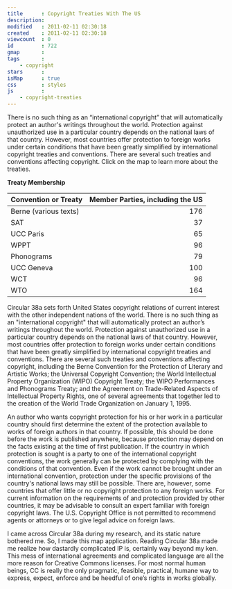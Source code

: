 ```yaml
---
title      : Copyright Treaties With The US
description: 
modified   : 2011-02-11 02:30:18
created    : 2011-02-11 02:30:18
viewcount  : 0
id         : 722
gmap       : 
tags       :
    - copyright
stars      : 
isMap      : true
css        : styles
js         : 
    - copyright-treaties
---
```


There is no such thing as an “international copyright” that will automatically protect an author's writings throughout the world. Protection against unauthorized use in a particular country depends on the national laws of that country. However, most countries offer protection to foreign works under certain conditions that have been greatly simplified by international copyright treaties and conventions. There are several such treaties and conventions affecting copyright. Click on the map to learn more about the treaties.

<div id="map" style="margin-bottom: 1em;"></div>

**Treaty Membership**

| Convention or Treaty  | Member Parties, including the US |
| --------------------- | -------------------------------: |
| Berne (various texts) |                              176 |
| SAT                   |                               37 |
| UCC Paris             |                               65 |
| WPPT                  |                               96 |
| Phonograms            |                               79 |
| UCC Geneva            |                              100 |
| WCT                   |                               96 |
| WTO                   |                              164 |

Circular 38a sets forth United States copyright relations of current interest with the other independent nations of the world. There is no such thing as an "international copyright" that will automatically protect an author’s writings throughout the world. Protection against unauthorized use in a particular country depends on the national laws of that country. However, most countries offer protection to foreign works under certain conditions that have been greatly simplified by international copyright treaties and conventions. There are several such treaties and conventions affecting copyright, including the Berne Convention for the Protection of Literary and Artistic Works; the Universal Copyright Convention; the World Intellectual Property Organization (WIPO) Copyright Treaty; the WIPO Performances and Phonograms Treaty; and the Agreement on Trade-Related Aspects of Intellectual Property Rights, one of several agreements that together led to the creation of the World Trade Organization on January 1, 1995.
        
An author who wants copyright protection for his or her work in a particular country should first determine the extent of the protection available to works of foreign authors in that country. If possible, this should be done before the work is published anywhere, because protection may depend on the facts existing at the time of first publication. If the country in which protection is sought is a party to one of the international copyright conventions, the work generally can be protected by complying with the conditions of that convention. Even if the work cannot be brought under an international convention, protection under the specific provisions of the country's national laws may still be possible. There are, however, some countries that offer little or no copyright protection to any foreign works. For current information on the requirements of and protection provided by other countries, it may be advisable to consult an expert familiar with foreign copyright laws. The U.S. Copyright Office is not permitted to recommend agents or attorneys or to give legal advice on foreign laws.

I came across Circular 38a during my research, and its static nature bothered me. So, I made this map application. Reading Circular 38a made me realize how dastardly complicated IP is, certainly way beyond my ken. This mess of international agreements and complicated language are all the more reason for Creative Commons licenses. For most normal human beings, CC is really the only pragmatic, feasible, practical, humane way to express, expect, enforce and be heedful of one’s rights in works globally.